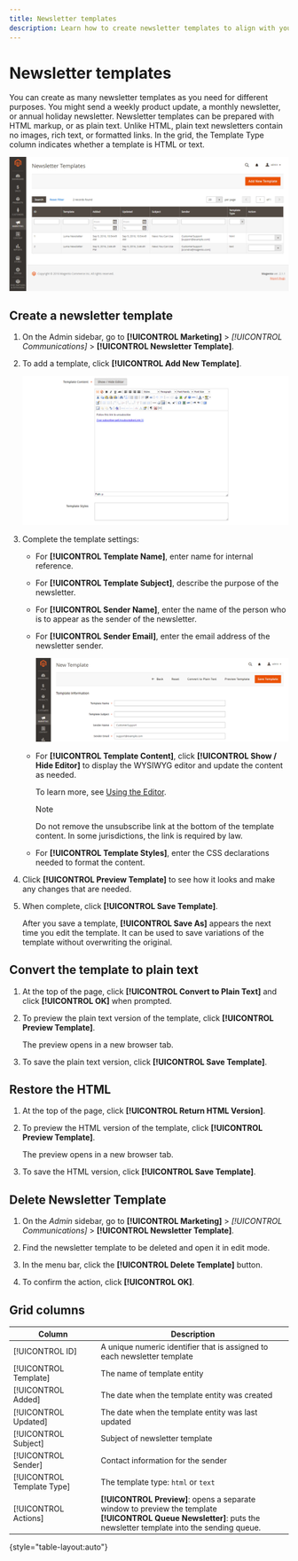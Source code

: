 ```yaml
---
title: Newsletter templates
description: Learn how to create newsletter templates to align with your communications strategy.
---
```

# Newsletter templates

You can create as many newsletter templates as you need for different purposes. You might send a weekly product update, a monthly newsletter, or annual holiday newsletter. Newsletter templates can be prepared with HTML markup, or as plain text. Unlike HTML, plain text newsletters contain no images, rich text, or formatted links. In the grid, the Template Type column indicates whether a template is HTML or text.

![Newsletter templates](./assets/newsletter-templates.png)<!-- zoom -->

## Create a newsletter template

1. On the Admin sidebar, go to **[!UICONTROL Marketing]** > _[!UICONTROL Communications]_ > **[!UICONTROL Newsletter Template]**.

1. To add a template, click **[!UICONTROL Add New Template]**.

      ![Newsletter template information](./assets/newsletter-template-information2.png)<!-- zoom -->

1. Complete the template settings:

    - For **[!UICONTROL Template Name]**, enter name for internal reference.

    - For **[!UICONTROL Template Subject]**, describe the purpose of the newsletter.

    - For **[!UICONTROL Sender Name]**, enter the name of the person who is to appear as the sender of the newsletter.

    - For **[!UICONTROL Sender Email]**, enter the email address of the newsletter sender.

      ![Newsletter template information](./assets/newsletter-template-information1.png)<!-- zoom -->

    - For **[!UICONTROL Template Content]**, click **[!UICONTROL Show / Hide Editor]** to display the WYSIWYG editor and update the content as needed.

      To learn more, see [Using the Editor](../content-design/editor.md).

      >[!NOTE]
      >
      >Do not remove the unsubscribe link at the bottom of the template content. In some jurisdictions, the link is required by law.

    - For **[!UICONTROL Template Styles]**, enter the CSS declarations needed to format the content.

1. Click **[!UICONTROL Preview Template]** to see how it looks and make any changes that are needed.

1. When complete, click **[!UICONTROL Save Template]**.

   After you save a template, **[!UICONTROL Save As]** appears the next time you edit the template. It can be used to save variations of the template without overwriting the original.

## Convert the template to plain text

1. At the top of the page, click **[!UICONTROL Convert to Plain Text]** and click **[!UICONTROL OK]** when prompted.

1. To preview the plain text version of the template, click **[!UICONTROL Preview Template]**.

   The preview opens in a new browser tab.

1. To save the plain text version, click **[!UICONTROL Save Template]**.

## Restore the HTML

1. At the top of the page, click **[!UICONTROL Return HTML Version]**.  

1. To preview the HTML version of the template, click **[!UICONTROL Preview Template]**.

    The preview opens in a new browser tab.

1. To save the HTML version, click **[!UICONTROL Save Template]**.

## Delete Newsletter Template

1. On the _Admin_ sidebar, go to **[!UICONTROL Marketing]** > _[!UICONTROL Communications]_ > **[!UICONTROL Newsletter Template]**.

1. Find the newsletter template to be deleted and open it in edit mode.

1. In the menu bar, click the **[!UICONTROL Delete Template]** button.

1. To confirm the action, click **[!UICONTROL OK]**.

## Grid columns

|Column|Description|
|--- |--- |
|[!UICONTROL ID]|A unique numeric identifier that is assigned to each newsletter template|
|[!UICONTROL Template]|The name of template entity|
|[!UICONTROL Added]|The date when the template entity was created|
|[!UICONTROL Updated]|The date when the template entity was last updated|
|[!UICONTROL Subject]|Subject of newsletter template|
|[!UICONTROL Sender]|Contact information for the sender|
|[!UICONTROL Template Type]|The template type: `html` or `text`|
|[!UICONTROL Actions]|**[!UICONTROL Preview]**: opens a separate window to preview the template <br>**[!UICONTROL Queue Newsletter]**: puts the newsletter template into the sending queue.|

{style="table-layout:auto"}
